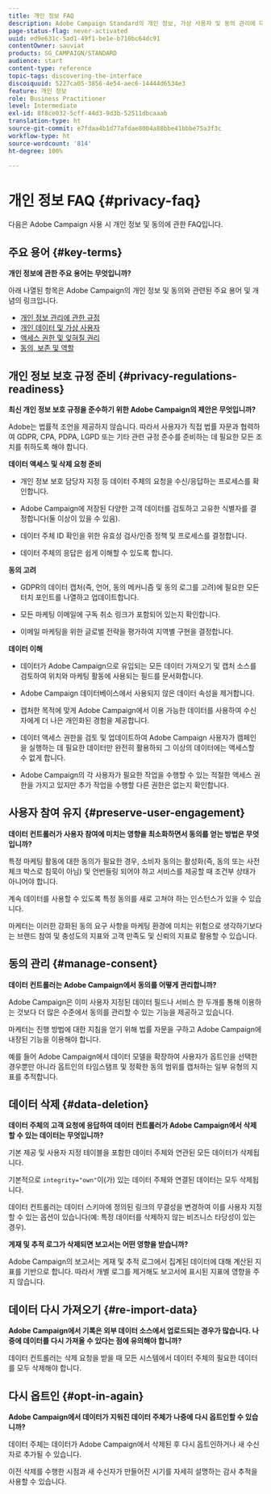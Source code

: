 ```yaml
---
title: 개인 정보 FAQ
description: Adobe Campaign Standard의 개인 정보, 가상 사용자 및 동의 관리에 대해 알아보기
page-status-flag: never-activated
uuid: ed9e631c-5ad1-49f1-be1e-b710bc64dc91
contentOwner: sauviat
products: SG_CAMPAIGN/STANDARD
audience: start
content-type: reference
topic-tags: discovering-the-interface
discoiquuid: 5227ca05-3856-4e54-aec6-14444d6534e3
feature: 개인 정보
role: Business Practitioner
level: Intermediate
exl-id: 8f8ce032-5cff-44d3-9d3b-52511dbcaaab
translation-type: ht
source-git-commit: e7fdaa4b1d77afdae8004a88bbe41bbbe75a3f3c
workflow-type: ht
source-wordcount: '814'
ht-degree: 100%

---
```


# 개인 정보 FAQ {#privacy-faq}

다음은 Adobe Campaign 사용 시 개인 정보 및 동의에 관한 FAQ입니다.

## 주요 용어 {#key-terms}

**개인 정보에 관한 주요 용어는 무엇입니까?**

아래 나열된 항목은 Adobe Campaign의 개인 정보 및 동의와 관련된 주요 용어 및 개념의 링크입니다.

* [개인 정보 관리에 관한 규정](../../start/using/privacy-management.md#privacy-management-regulations)
* [개인 데이터 및 가상 사용자](../../start/using/privacy.md#personal-data)
* [액세스 권한 및 잊혀질 권리](../../start/using/privacy-management.md#right-access-forgotten)
* [동의, 보존 및 역할](../../start/using/privacy-management.md#consent-retention-roles)

## 개인 정보 보호 규정 준비 {#privacy-regulations-readiness}

**최신 개인 정보 보호 규정을 준수하기 위한 Adobe Campaign의 제안은 무엇입니까?**

Adobe는 법률적 조언을 제공하지 않습니다. 따라서 사용자가 직접 법률 자문과 협력하여 GDPR, CPA, PDPA, LGPD 또는 기타 관련 규정 준수를 준비하는 데 필요한 모든 조치를 취하도록 해야 합니다.

**데이터 액세스 및 삭제 요청 준비**

* 개인 정보 보호 담당자 지정 등 데이터 주체의 요청을 수신/응답하는 프로세스를 확인합니다.

* Adobe Campaign에 저장된 다양한 고객 데이터를 검토하고 고유한 식별자를 결정합니다(둘 이상이 있을 수 있음).

* 데이터 주체 ID 확인을 위한 유효성 검사/인증 정책 및 프로세스를 결정합니다.

* 데이터 주체의 응답은 쉽게 이해할 수 있도록 합니다.

**동의 고려**

* GDPR의 데이터 캡처(즉, 언어, 동의 메커니즘 및 동의 로그를 고려)에 필요한 모든 터치 포인트를 나열하고 업데이트합니다.

* 모든 마케팅 이메일에 구독 취소 링크가 포함되어 있는지 확인합니다.

* 이메일 마케팅을 위한 글로벌 전략을 평가하여 지역별 구현을 결정합니다.

**데이터 이해**

* 데이터가 Adobe Campaign으로 유입되는 모든 데이터 가져오기 및 캡처 소스를 검토하여 위치와 마케팅 활동에 사용되는 필드를 문서화합니다.

* Adobe Campaign 데이터베이스에서 사용되지 않은 데이터 속성을 제거합니다.

* 캡처한 목적에 맞게 Adobe Campaign에서 이용 가능한 데이터를 사용하여 수신자에게 더 나은 개인화된 경험을 제공합니다.

* 데이터 액세스 권한을 검토 및 업데이트하여 Adobe Campaign 사용자가 캠페인을 실행하는 데 필요한 데이터만 완전히 활용하되 그 이상의 데이터에는 액세스할 수 없게 합니다.

* Adobe Campaign의 각 사용자가 필요한 작업을 수행할 수 있는 적절한 액세스 권한을 가지고 있지만 추가 작업을 수행할 다른 권한은 없는지 확인합니다.

## 사용자 참여 유지 {#preserve-user-engagement}

**데이터 컨트롤러가 사용자 참여에 미치는 영향을 최소화하면서 동의를 얻는 방법은 무엇입니까?**

특정 마케팅 활동에 대한 동의가 필요한 경우, 소비자 동의는 활성화(즉, 동의 또는 사전 체크 박스로 침묵이 아님) 및 언번들링 되어야 하고 서비스를 제공할 때 조건부 상태가 아니어야 합니다.

계속 데이터를 사용할 수 있도록 특정 동의를 새로 고쳐야 하는 인스턴스가 있을 수 있습니다.

마케터는 이러한 강화된 동의 요구 사항을 마케팅 환경에 미치는 위험으로 생각하기보다는 브랜드 참여 및 충성도의 지표와 고객 만족도 및 신뢰의 지표로 활용할 수 있습니다.

## 동의 관리 {#manage-consent}

**데이터 컨트롤러는 Adobe Campaign에서 동의를 어떻게 관리합니까?**

Adobe Campaign은 이미 사용자 지정된 데이터 필드나 서비스 한 두개를 통해 이용하는 것보다 더 많은 수준에서 동의를 관리할 수 있는 기능을 제공하고 있습니다.

마케터는 진행 방법에 대한 지침을 얻기 위해 법률 자문을 구하고 Adobe Campaign에 내장된 기능을 이용해야 합니다.

예를 들어 Adobe Campaign에서 데이터 모델을 확장하여 사용자가 옵트인을 선택한 경우뿐만 아니라 옵트인의 타임스탬프 및 정확한 동의 범위를 캡처하는 일부 유형의 지표를 추적합니다.

## 데이터 삭제 {#data-deletion}

**데이터 주체의 고객 요청에 응답하여 데이터 컨트롤러가 Adobe Campaign에서 삭제할 수 있는 데이터는 무엇입니까?**

기본 제공 및 사용자 지정 테이블을 포함한 데이터 주체와 연관된 모든 데이터가 삭제됩니다.

기본적으로 `integrity="own"`이(가) 있는 데이터 주체와 연결된 데이터는 모두 삭제됩니다.

데이터 컨트롤러는 데이터 스키마에 정의된 링크의 무결성을 변경하여 이를 사용자 지정할 수 있는 옵션이 있습니다(예: 특정 데이터를 삭제하지 않는 비즈니스 타당성이 있는 경우).

**게재 및 추적 로그가 삭제되면 보고서는 어떤 영향을 받습니까?**

Adobe Campaign의 보고서는 게재 및 추적 로그에서 집계된 데이터에 대해 계산된 지표를 기반으로 합니다. 따라서 개별 로그를 제거해도 보고서에 표시된 지표에 영향을 주지 않습니다.

## 데이터 다시 가져오기 {#re-import-data}

**Adobe Campaign에서 기록은 외부 데이터 소스에서 업로드되는 경우가 많습니다. 나중에 데이터를 다시 가져올 수 있다는 점에 유의해야 합니까?**

데이터 컨트롤러는 삭제 요청을 받을 때 모든 시스템에서 데이터 주체의 필요한 데이터를 모두 삭제해야 합니다.

## 다시 옵트인 {#opt-in-again}

**Adobe Campaign에서 데이터가 지워진 데이터 주체가 나중에 다시 옵트인할 수 있습니까?**

데이터 주체는 데이터가 Adobe Campaign에서 삭제된 후 다시 옵트인하거나 새 수신자로 추가될 수 있습니다.

이전 삭제를 수행한 시점과 새 수신자가 만들어진 시기를 자세히 설명하는 감사 추적을 사용할 수 있습니다.
